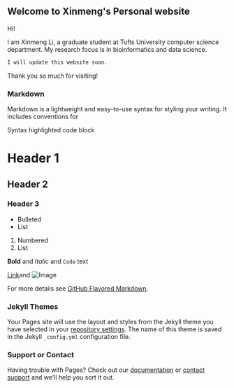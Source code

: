 ## Welcome to Xinmeng's Personal website


Hi! 

I am Xinmeng Li, a graduate student at Tufts University computer science department. 
My research focus is in bioinformatics and data science. 
```markdown
I will update this website soon. 
```
Thank you so much for visiting!

### Markdown

Markdown is a lightweight and easy-to-use syntax for styling your writing. It includes conventions for


Syntax highlighted code block

# Header 1
## Header 2
### Header 3

- Bulleted
- List

1. Numbered
2. List

**Bold** and _Italic_ and `Code` text

[Link](https://xinmengli.github.io/1.png)and ![Image](https://xinmengli.github.io/1.png)


For more details see [GitHub Flavored Markdown](https://xinmengli.github.io/1.png).

### Jekyll Themes

Your Pages site will use the layout and styles from the Jekyll theme you have selected in your [repository settings](https://github.com/xinmengli/xinmengli.github.io/settings). The name of this theme is saved in the Jekyll `_config.yml` configuration file.

### Support or Contact

Having trouble with Pages? Check out our [documentation](https://help.github.com/categories/github-pages-basics/) or [contact support](https://github.com/contact) and we’ll help you sort it out.
